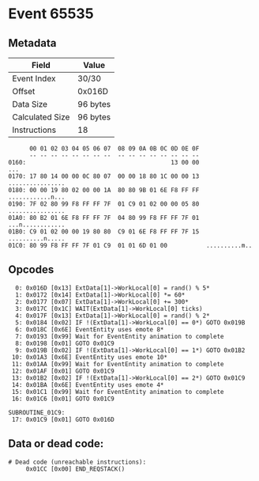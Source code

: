 # Event 65535

## Metadata

| Field           | Value    |
|-----------------|----------|
| Event Index     | 30/30    |
| Offset          | 0x016D   |
| Data Size       | 96 bytes |
| Calculated Size | 96 bytes |
| Instructions    | 18       |

```
      00 01 02 03 04 05 06 07  08 09 0A 0B 0C 0D 0E 0F
      -- -- -- -- -- -- -- --  -- -- -- -- -- -- -- --
0160:                                         13 00 00               ...
0170: 17 80 14 00 00 0C 80 07  00 00 18 80 1C 00 00 13  ................
0180: 00 00 19 80 02 00 00 1A  80 80 9B 01 6E F8 FF FF  ............n...
0190: 7F 02 80 99 F8 FF FF 7F  01 C9 01 02 00 00 05 80  ................
01A0: 80 B2 01 6E F8 FF FF 7F  04 80 99 F8 FF FF 7F 01  ...n............
01B0: C9 01 02 00 00 19 80 80  C9 01 6E F8 FF FF 7F 15  ..........n.....
01C0: 80 99 F8 FF FF 7F 01 C9  01 01 6D 01 00           ..........m..   
```

## Opcodes

```
  0: 0x016D [0x13] ExtData[1]->WorkLocal[0] = rand() % 5*
  1: 0x0172 [0x14] ExtData[1]->WorkLocal[0] *= 60*
  2: 0x0177 [0x07] ExtData[1]->WorkLocal[0] += 300*
  3: 0x017C [0x1C] WAIT(ExtData[1]->WorkLocal[0] ticks)
  4: 0x017F [0x13] ExtData[1]->WorkLocal[0] = rand() % 2*
  5: 0x0184 [0x02] IF !(ExtData[1]->WorkLocal[0] == 0*) GOTO 0x019B
  6: 0x018C [0x6E] EventEntity uses emote 8*
  7: 0x0193 [0x99] Wait for EventEntity animation to complete
  8: 0x0198 [0x01] GOTO 0x01C9
  9: 0x019B [0x02] IF !(ExtData[1]->WorkLocal[0] == 1*) GOTO 0x01B2
 10: 0x01A3 [0x6E] EventEntity uses emote 10*
 11: 0x01AA [0x99] Wait for EventEntity animation to complete
 12: 0x01AF [0x01] GOTO 0x01C9
 13: 0x01B2 [0x02] IF !(ExtData[1]->WorkLocal[0] == 2*) GOTO 0x01C9
 14: 0x01BA [0x6E] EventEntity uses emote 4*
 15: 0x01C1 [0x99] Wait for EventEntity animation to complete
 16: 0x01C6 [0x01] GOTO 0x01C9

SUBROUTINE_01C9:
 17: 0x01C9 [0x01] GOTO 0x016D
```

## Data or dead code:

```
# Dead code (unreachable instructions):
     0x01CC [0x00] END_REQSTACK()
```